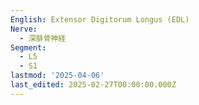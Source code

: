 ```yaml
---
English: Extensor Digitorum Longus (EDL)
Nerve:
  - 深腓骨神経
Segment:
  - L5
  - S1
lastmod: '2025-04-06'
last_edited: 2025-02-27T00:00:00.000Z
---
```



